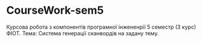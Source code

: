# CourseWork-sem5
Курсова робота з компонентів програмної інжененрії 5 семестр (3 курс) ФІОТ.
Тема: Система генерації сканвордів на задану тему.
